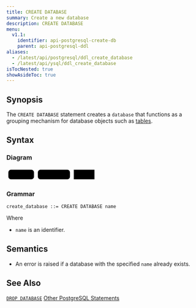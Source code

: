 ```yaml
---
title: CREATE DATABASE
summary: Create a new database
description: CREATE DATABASE
menu:
  v1.1:
    identifier: api-postgresql-create-db
    parent: api-postgresql-ddl
aliases:
  - /latest/api/postgresql/ddl_create_database
  - /latest/api/ysql/ddl_create_database
isTocNested: true
showAsideToc: true
---
```


## Synopsis
The `CREATE DATABASE` statement creates a `database` that functions as a grouping mechanism for database objects such as [tables](../ddl_create_table).

## Syntax

### Diagram

<svg class="rrdiagram" version="1.1" xmlns:xlink="http://www.w3.org/1999/xlink" xmlns="http://www.w3.org/2000/svg" width="235" height="35" viewbox="0 0 235 35"><path class="connector" d="M0 22h5m67 0h10m84 0h10m54 0h5"/><rect class="literal" x="5" y="5" width="67" height="25" rx="7"/><text class="text" x="15" y="22">CREATE</text><rect class="literal" x="82" y="5" width="84" height="25" rx="7"/><text class="text" x="92" y="22">DATABASE</text><a xlink:href="../grammar_diagrams#name"><rect class="rule" x="176" y="5" width="54" height="25"/><text class="text" x="186" y="22">name</text></a></svg>

### Grammar
```
create_database ::= CREATE DATABASE name
```
Where

- `name` is an identifier.

## Semantics

- An error is raised if a database with the specified `name` already exists.

## See Also
[`DROP DATABASE`](../ddl_drop_database)
[Other PostgreSQL Statements](..)
